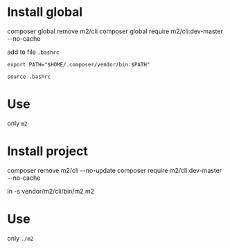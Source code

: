 # Install global
composer global remove m2/cli
composer global require m2/cli:dev-master --no-cache

add to file `.bashrc`

`export PATH="$HOME/.composer/vendor/bin:$PATH"`

`source .bashrc`

# Use
only `m2`


# Install project
composer remove m2/cli --no-update
composer require m2/cli:dev-master --no-cache

ln -s vendor/m2/cli/bin/m2 m2

# Use
only `./m2`


